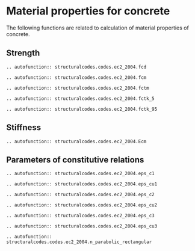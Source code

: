# Material properties for concrete

The following functions are related to calculation of material properties of concrete.

## Strength

```{eval-rst}
.. autofunction:: structuralcodes.codes.ec2_2004.fcd
```

```{eval-rst}
.. autofunction:: structuralcodes.codes.ec2_2004.fcm
```

```{eval-rst}
.. autofunction:: structuralcodes.codes.ec2_2004.fctm
```

```{eval-rst}
.. autofunction:: structuralcodes.codes.ec2_2004.fctk_5
```

```{eval-rst}
.. autofunction:: structuralcodes.codes.ec2_2004.fctk_95
```

## Stiffness

```{eval-rst}
.. autofunction:: structuralcodes.codes.ec2_2004.Ecm
```

## Parameters of constitutive relations

```{eval-rst}
.. autofunction:: structuralcodes.codes.ec2_2004.eps_c1
```

```{eval-rst}
.. autofunction:: structuralcodes.codes.ec2_2004.eps_cu1
```

```{eval-rst}
.. autofunction:: structuralcodes.codes.ec2_2004.eps_c2
```

```{eval-rst}
.. autofunction:: structuralcodes.codes.ec2_2004.eps_cu2
```

```{eval-rst}
.. autofunction:: structuralcodes.codes.ec2_2004.eps_c3
```

```{eval-rst}
.. autofunction:: structuralcodes.codes.ec2_2004.eps_cu3
```

```{eval-rst}
.. autofunction:: structuralcodes.codes.ec2_2004.n_parabolic_rectangular
```
